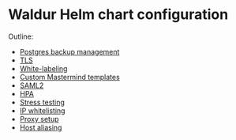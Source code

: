 <!-- EXTERNAL DOCUMENT
Source: https://code.opennodecloud.com/waldur/waldur-helm.git
Branch: master
Remote Path: docs//index.md
Local Path: docs/admin-guide/deployment/helm/docs/
Last Sync: 2025-10-30T12:53:52.229731

WARNING: This file is automatically synchronized from the source repository.
DO NOT EDIT this file directly. Changes will be overwritten.
Edit the source at: https://code.opennodecloud.com/waldur/waldur-helm.git/-/tree/master/docs//index.md
-->


# Waldur Helm chart configuration

Outline:

- [Postgres backup management](postgres-backup-management.md)
- [TLS](tls-config.md)
- [White-labeling](whitelabeling.md)
- [Custom Mastermind templates](mastermind-templates.md)
- [SAML2](saml2.md)
- [HPA](hpa.md)
- [Stress testing](locust.md)
- [IP whitelisting](ip-whitelisting.md)
- [Proxy setup](proxy-setup.md)
- [Host aliasing](host-aliasing.md)
